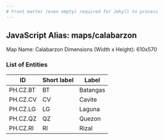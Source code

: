 ```yaml
---
# Front matter (even empty) required for Jekyll to process
---
```


## JavaScript Alias: maps/calabarzon

Map Name: Calabarzon
Dimensions (Width x Height): 610x570





### List of Entities

ID | Short label | Label
---|---|---|
PH.CZ.BT | BT | Batangas
PH.CZ.CV | CV | Cavite
PH.CZ.LG | LG | Laguna
PH.CZ.QZ | QZ | Quezon		
PH.CZ.RI | RI | Rizal